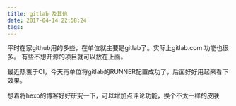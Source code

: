 ```yaml
---
title: gitlab 及其他
date: 2017-04-14 22:58:24
tags:
---
```


平时在家github用的多些，在单位就主要是gitlab了。实际上gitlab.com 功能也很多。
有些不想开源的项目就可以放在上面。

最近热衷于CI，今天再单位将gitlab的RUNNER配置成功了，后面好好用起来看下效果。

想着将hexo的博客好好研究一下，可以增加点评论功能，换个不太一样的皮肤